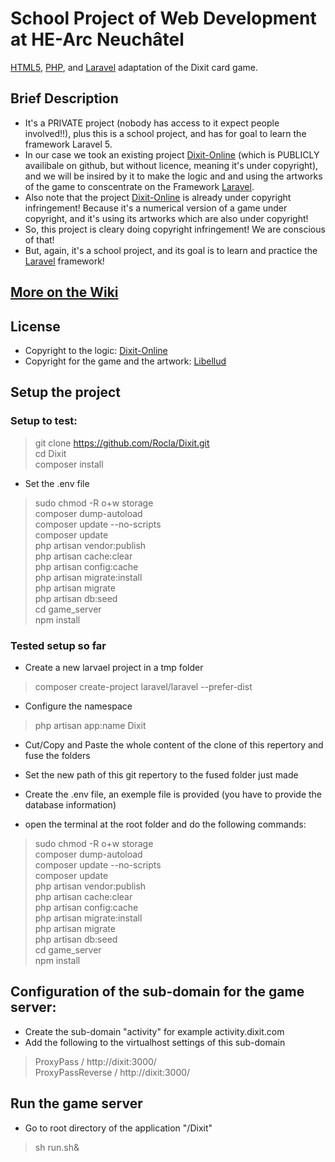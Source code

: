 # School Project of Web Development at HE-Arc Neuchâtel

[HTML5](http://www.w3.org/TR/html5/), [PHP](http://www.php.net), and [Laravel](http://laravel.com) adaptation of the Dixit card game.


## Brief Description

- It's a PRIVATE project (nobody has access to it expect people involved!!), plus this is a school project, and has for goal to learn the framework Laravel 5.
- In our case we took an existing project [Dixit-Online](https://github.com/PCreations/Dixit-Online) (which is PUBLICLY availibale on github, but without licence, meaning it's under copyright), and we will be insired by it to make the logic and and using the artworks of the game to conscentrate on the Framework [Laravel](http://laravel.com).
- Also note that the project [Dixit-Online](https://github.com/PCreations/Dixit-Online) is already under copyright infringement! Because it's a numerical version of a game under copyright, and it's using its artworks which are also under copyright!
- So, this project is cleary doing copyright infringement! We are conscious of that!
 - But, again, it's a school project, and its goal is to learn and practice the [Laravel](http://laravel.com) framework!

## [More on the Wiki](https://github.com/Rocla/Dixit/wiki)

## License

- Copyright to the logic: [Dixit-Online](https://github.com/PCreations/Dixit-Online)
- Copyright for the game and the artwork: [Libellud](http://en.libellud.com/games/dixit)


## Setup the project

### Setup to test:
 > git clone https://github.com/Rocla/Dixit.git<br>
 > cd Dixit<br>
 > composer install
 - Set the .env file
 > sudo chmod -R o+w storage<br>
 > composer dump-autoload<br>
 > composer update --no-scripts<br> 
 > composer update<br> 
 > php artisan vendor:publish<br>
 > php artisan cache:clear<br>
 > php artisan config:cache<br>
 > php artisan migrate:install<br>
 > php artisan migrate<br>
 > php artisan db:seed<br>
 > cd game_server<br>
 > npm install<br>

### Tested setup so far
- Create a new larvael project in a tmp folder
 > composer create-project laravel/laravel --prefer-dist

- Configure the namespace
 > php artisan app:name Dixit

- Cut/Copy and Paste the whole content of the clone of this repertory and fuse the folders

- Set the new path of this git repertory to the fused folder just made

- Create the .env file, an exemple file is provided (you have to provide the database information)

- open the terminal at the root folder and do the following commands:

 > sudo chmod -R o+w storage<br>
 > composer dump-autoload<br>
 > composer update --no-scripts<br> 
 > composer update<br> 
 > php artisan vendor:publish<br>
 > php artisan cache:clear<br>
 > php artisan config:cache<br>
 > php artisan migrate:install<br>
 > php artisan migrate<br>
 > php artisan db:seed<br>
 > cd game_server<br>
 > npm install<br>

## Configuration of the sub-domain for the game server:
- Create the sub-domain "activity" for example activity.dixit.com
- Add the following to the virtualhost settings of this sub-domain<br>
 > ProxyPass / http://dixit:3000/<br>
 > ProxyPassReverse / http://dixit:3000/

## Run the game server
- Go to root directory of the application "/Dixit"
> sh run.sh&<br>
